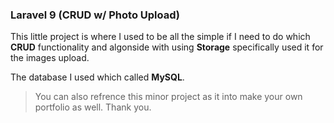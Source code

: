 ### Laravel 9 (CRUD w/ Photo Upload)

This little project is where I used to be all the simple if I need to do which **CRUD** functionality and algonside with using **Storage** specifically used it for the images upload.

The database I used which called **MySQL**.

> You can also refrence this minor project as it into make your own portfolio as well. Thank you.
